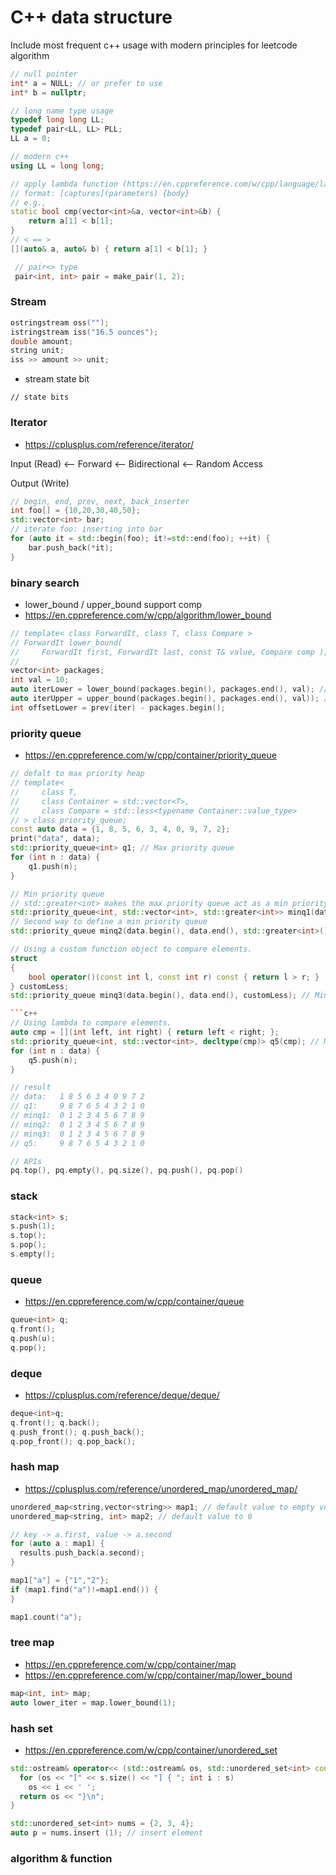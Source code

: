 # C++ data structure

Include most frequent c++ usage with modern principles for leetcode algorithm

```c++
// null pointer
int* a = NULL; // or prefer to use 
int* b = nullptr;
```

```c++
// long name type usage
typedef long long LL;
typedef pair<LL, LL> PLL;
LL a = 0;

// modern c++ 
using LL = long long;
```



```c++
// apply lambda function (https://en.cppreference.com/w/cpp/language/lambda)
// format: [captures](parameters) {body}
// e.g.,
static bool cmp(vector<int>&a, vector<int>&b) {
    return a[1] < b[1];
}
// < == >
[](auto& a, auto& b) { return a[1] < b[1]; }
```

```c++
 // pair<> type
 pair<int, int> pair = make_pair(1, 2);
```

 
### Stream

```c++
ostringstream oss("");
istringstream iss("16.5 ounces");
double amount;
string unit;
iss >> amount >> unit;
```

- stream state bit

```
// state bits
```


### Iterator

- https://cplusplus.com/reference/iterator/

Input (Read)    <-- Forward   <-- Bidirectional  <-- Random Access

Output (Write)

```c++
// begin, end, prev, next, back_inserter
int foo[] = {10,20,30,40,50};
std::vector<int> bar;
// iterate foo: inserting into bar
for (auto it = std::begin(foo); it!=std::end(foo); ++it) {
    bar.push_back(*it);
}
```


### binary search 

- lower_bound / upper_bound support comp
- https://en.cppreference.com/w/cpp/algorithm/lower_bound

```c++
// template< class ForwardIt, class T, class Compare >
// ForwardIt lower_bound(
//     ForwardIt first, ForwardIt last, const T& value, Compare comp );
// 
vector<int> packages;
int val = 10;
auto iterLower = lower_bound(packages.begin(), packages.end(), val); // the first iterator >= val
auto iterUpper = upper_bound(packages.begin(), packages.end(), val)); // the first iterator > val
int offsetLower = prev(iter) - packages.begin();
```


### priority queue 

- https://en.cppreference.com/w/cpp/container/priority_queue

```c++
// defalt to max priority heap
// template<
//     class T,
//     class Container = std::vector<T>,
//     class Compare = std::less<typename Container::value_type>
// > class priority_queue;
const auto data = {1, 8, 5, 6, 3, 4, 0, 9, 7, 2};
print("data", data);
std::priority_queue<int> q1; // Max priority queue
for (int n : data) {
    q1.push(n);
}
```

```c++
// Min priority queue
// std::greater<int> makes the max priority queue act as a min priority queue
std::priority_queue<int, std::vector<int>, std::greater<int>> minq1(data.begin(), data.end());
// Second way to define a min priority queue
std::priority_queue minq2(data.begin(), data.end(), std::greater<int>());
```

```c++
// Using a custom function object to compare elements.
struct
{
    bool operator()(const int l, const int r) const { return l > r; }
} customLess;
std::priority_queue minq3(data.begin(), data.end(), customLess); // Min priority queue

```c++
// Using lambda to compare elements.
auto cmp = [](int left, int right) { return left < right; };
std::priority_queue<int, std::vector<int>, decltype(cmp)> q5(cmp); // Max priority queue
for (int n : data) {
    q5.push(n);
}

// result
// data:   1 8 5 6 3 4 0 9 7 2
// q1:     9 8 7 6 5 4 3 2 1 0
// minq1:  0 1 2 3 4 5 6 7 8 9
// minq2:  0 1 2 3 4 5 6 7 8 9
// minq3:  0 1 2 3 4 5 6 7 8 9
// q5:     9 8 7 6 5 4 3 2 1 0
```

```c++
// APIs
pq.top(), pq.empty(), pq.size(), pq.push(), pq.pop()
```


### stack

```c++
stack<int> s;
s.push(1);
s.top();
s.pop();
s.empty();
```


### queue 
- https://en.cppreference.com/w/cpp/container/queue

```c++
queue<int> q;
q.front(); 
q.push(u);
q.pop();
```


### deque 
- https://cplusplus.com/reference/deque/deque/

```c++
deque<int>q;
q.front(); q.back();
q.push_front(); q.push_back();
q.pop_front(); q.pop_back();
```







### hash map

- https://cplusplus.com/reference/unordered_map/unordered_map/

```c++
unordered_map<string,vector<string>> map1; // default value to empty vector<stinrg>?
unordered_map<string, int> map2; // default value to 0

// key -> a.first, value -> a.second
for (auto a : map1) { 
  results.push_back(a.second);
}

map1["a"] = {"1","2"};
if (map1.find("a")!=map1.end()) {
}

map1.count("a");
```


### tree map

- https://en.cppreference.com/w/cpp/container/map
- https://en.cppreference.com/w/cpp/container/map/lower_bound

```c++
map<int, int> map;
auto lower_iter = map.lower_bound(1);
```


### hash set

- https://en.cppreference.com/w/cpp/container/unordered_set

```c++
std::ostream& operator<< (std::ostream& os, std::unordered_set<int> const& s) {
  for (os << "[" << s.size() << "] { "; int i : s)
    os << i << ' ';
  return os << "}\n";
}

std::unordered_set<int> nums = {2, 3, 4};
auto p = nums.insert (1); // insert element
```

### algorithm & function









